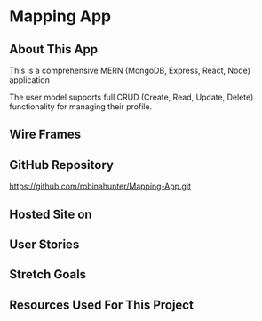 # Mapping App


## About This App 

This is a comprehensive MERN (MongoDB, Express, React, Node) application 

The user model supports full CRUD (Create, Read, Update, Delete) functionality for managing their profile.


## Wire Frames

## GitHub Repository
https://github.com/robinahunter/Mapping-App.git

## Hosted Site on 


## User Stories

>

## Stretch Goals 



## Resources Used For This Project

